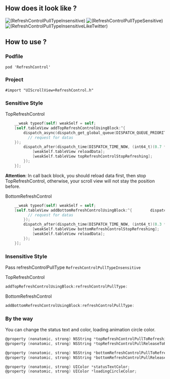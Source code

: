 
## How does it look like ?

![(RefreshControlPullTypeInsensitive)](https://github.com/showmecode/RefreshControl/blob/master/images/RefreshControlPullTypeInsensitive.gif)
![(RefreshControlPullTypeSensitive)](https://github.com/showmecode/RefreshControl/blob/master/images/RefreshControlPullTypeSensitive.gif)
![(RefreshControlPullTypeInsensitiveLikeTwitter)](https://github.com/showmecode/RefreshControl/blob/master/images/RefreshControlPullTypeInsensitiveLikeTwitter.gif)

## How  to use ?

### Podfile

`pod 'RefreshControl'`

### Project

 `#import "UIScrollView+RefreshControl.h"`

###  Sensitive Style

TopRefreshControl
    
```objective-c
    __weak typeof(self) weakSelf = self;
    [self.tableView addTopRefreshControlUsingBlock:^{
        dispatch_async(dispatch_get_global_queue(DISPATCH_QUEUE_PRIORITY_DEFAULT, 0), ^{
          // request for datas
    });
        dispatch_after(dispatch_time(DISPATCH_TIME_NOW, (int64_t)(0.7 * NSEC_PER_SEC)), dispatch_get_main_queue(), ^{
            [weakSelf.tableView reloadData];
            [weakSelf.tableView topRefreshControlStopRefreshing];
        });
    }];
``` 

**Attention**:  In call back block, you should reload data first, then stop TopRefreshControl, otherwise, your scroll view will not stay the position before.

BottomRefreshControl

```objective-c
    __weak typeof(self) weakSelf = self;
    [self.tableView addBottomRefreshControlUsingBlock:^{        dispatch_async(dispatch_get_global_queue(DISPATCH_QUEUE_PRIORITY_DEFAULT, 0), ^{
          // request for datas
        });
        dispatch_after(dispatch_time(DISPATCH_TIME_NOW, (int64_t)(0.3 * NSEC_PER_SEC)), dispatch_get_main_queue(), ^{
            [weakSelf.tableView bottomRefreshControlStopRefreshing];
            [weakSelf.tableView reloadData];
        });
    }];
```

### Insensitive Style

Pass refreshControlPullType `RefreshControlPullTypeInsensitive`

TopRefreshControl

```objective-c
addTopRefreshControlUsingBlock:refreshControlPullType:
```

BottomRefreshControl

```objective-c
addBottomRefreshControlUsingBlock:refreshControlPullType:
```

### By the way

You can change the status text and color, loading animation circle color.

```objective-c
@property (nonatomic, strong) NSString *topRefreshControlPullToRefreshingText;
@property (nonatomic, strong) NSString *topRefreshControlPullReleaseToRefreshingText;

@property (nonatomic, strong) NSString *bottomRefreshControlPullToRefreshingText;
@property (nonatomic, strong) NSString *bottomRefreshControlPullReleaseToRefreshingText;

@property (nonatomic, strong) UIColor *statusTextColor;
@property (nonatomic, strong) UIColor *loadingCircleColor;
```



